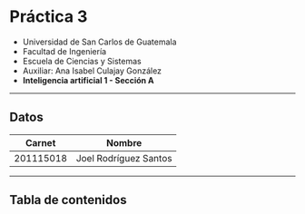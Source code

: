 # **Práctica 3**
- Universidad de San Carlos de Guatemala
- Facultad de Ingeniería
- Escuela de Ciencias y Sistemas
- Auxiliar: Ana Isabel Culajay González
- **Inteligencia artificial 1 - Sección A** 
---

## Datos

| Carnet    | Nombre |
|----------|----------|
| 201115018 | Joel Rodríguez Santos |

---

## Tabla de contenidos




